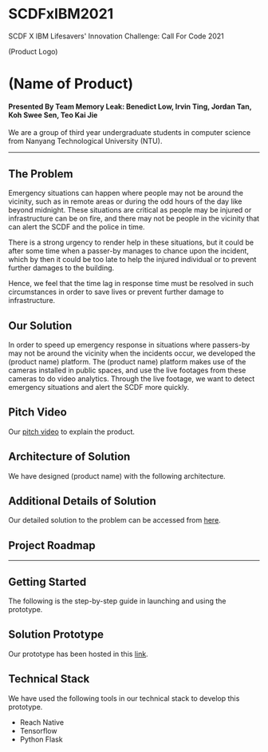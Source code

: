 # SCDFxIBM2021
SCDF X IBM Lifesavers' Innovation Challenge: Call For Code 2021

(Product Logo)

# (Name of Product)
#### Presented By Team Memory Leak: Benedict Low, Irvin Ting, Jordan Tan, Koh Swee Sen, Teo Kai Jie
We are a group of third year undergraduate students in computer science from Nanyang Technological University (NTU).

-----
## The Problem
Emergency situations can happen where people may not be around the vicinity, such as in remote areas or during the odd hours of the day like beyond midnight. These situations are critical as people may be injured or infrastructure can be on fire, and there may not be people in the vicinity that can alert the SCDF and the police in time.

There is a strong urgency to render help in these situations, but it could be after some time when a passer-by manages to chance upon the incident, which by then it could be too late to help the injured individual or to prevent further damages to the building.

Hence, we feel that the time lag in response time must be resolved in such circumstances in order to save lives or prevent further damage to infrastructure.

## Our Solution
In order to speed up emergency response in situations where passers-by may not be around the vicinity when the incidents occur, we developed the (product name) platform. The (product name) platform makes use of the cameras installed in public spaces, and use the live footages from these cameras to do video analytics. Through the live footage, we want to detect emergency situations and alert the SCDF more quickly.

## Pitch Video
Our [pitch video]() to explain the product.

## Architecture of Solution
We have designed (product name) with the following architecture.

## Additional Details of Solution
Our detailed solution to the problem can be accessed from [here](https://docs.google.com/document/d/12fKjA-bDnPPvvqrT0bRfAYwgy-JynCU1R4z0ZPEEsbg/edit).

## Project Roadmap

-----
## Getting Started
The following is the step-by-step guide in launching and using the prototype.

## Solution Prototype
Our prototype has been hosted in this [link]().

## Technical Stack
We have used the following tools in our technical stack to develop this prototype.
* Reach Native
* Tensorflow
* Python Flask
